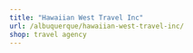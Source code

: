 ```yaml
---
title: "Hawaiian West Travel Inc"
url: /albuquerque/hawaiian-west-travel-inc/
shop: travel agency
---
```

